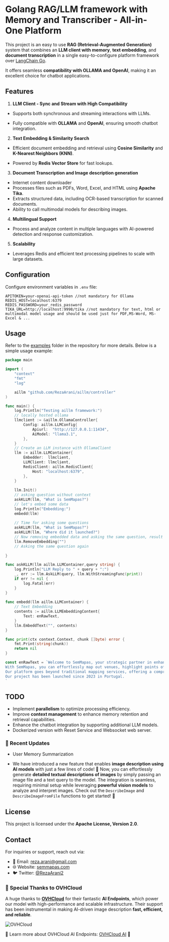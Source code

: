 # **Golang RAG/LLM framework with Memory and Transcriber - All-in-One Platform**
  

This project is an easy to use **RAG (Retrieval-Augmented Generation)** system that combines an **LLM client with memory**, **text embedding**, and **document transcription** in a single easy-to-configure platform  framework over [LangChain Go](https://github.com/tmc/langchaingo).

It offers seamless **compatibility with OLLAMA and OpenAI**, making it an excellent choice for chatbot applications.

  

## **Features**
 

1.  **LLM Client - Sync and Stream with High Compatibility**

- Supports both synchronous and streaming interactions with LLMs.

- Fully compatible with **OLLAMA** and **OpenAI**, ensuring smooth chatbot integration.

  

2.  **Text Embedding & Similarity Search**

- Efficient document embedding and retrieval using **Cosine Similarity** and **K-Nearest Neighbors (KNN)**.

- Powered by **Redis Vector Store** for fast lookups.


3.  **Document Transcription and Image description generation**
- Internet content downloader
- Processes files such as PDFs, Word, Excel, and HTML using **Apache Tika**.
- Extracts structured data, including OCR-based transcription for scanned documents.
- Ability to call multimodal models for describing images.
  

4.  **Multilingual Support**

- Process and analyze content in multiple languages with AI-powered detection and response customization.

  

5.  **Scalability**

- Leverages Redis and efficient text processing pipelines to scale with large datasets.


## **Configuration**
Configure environment variables in `.env` file:
```env
APITOKEN=your-openai-api-token //not mandatory for Ollama
REDIS_HOST=localhost:6379
REDIS_PASSWORD=your_redis_password
TIKA_URL=http://localhost:9998/tika //not mandatory for text, html or multimodal model usage and should be used just for PDF,MS-Word, MS-Excel & ...
```

  

## **Usage**

  
Refer to the [examples](https://github.com/RezaArani/aillm/tree/master/examples) folder in the repository for more details. Below is a simple usage example:



  

```go
package main

import (
	"context"
	"fmt"
	"log"

	aillm "github.com/RezaArani/aillm/controller"
)

func main() {
	log.Println("Testing aillm framework:")
	// locally hosted ollama
	llmclient := &aillm.OllamaController{
		Config: aillm.LLMConfig{
			Apiurl:  "http://127.0.0.1:11434",
			AiModel: "llama3.1",
		},
	}
	// Create an LLM instance with OllamaClient
	llm := aillm.LLMContainer{
		Embedder:  llmclient,
		LLMClient: llmclient,
		RedisClient: aillm.RedisClient{
			Host: "localhost:6379",
		},
	}
	
	llm.Init()
	// asking question without context
	askKLLM(llm, "What is SemMapas?")
	// let's embed some data
	log.Println("Embedding:")
	embedd(llm)
	
	// Time for asking some questions
	askKLLM(llm, "What is SemMapas?")
	askKLLM(llm, "Where did it launched?")
	// Now removing embedded data and asking the same question, result should be I'm unable to provide a specific location regarding the launch of SemMapas as I don't have sufficient information on this topic.
	llm.RemoveEmbedding("")
	// Asking the same question again
	
}

func askKLLM(llm aillm.LLMContainer,query string) {
	log.Println("LLM Reply to " + query + ":")
	_, err := llm.AskLLM(query, llm.WithStreamingFunc(print))
 	if err != nil {
		log.Fatal(err)
	}
}
 
func embedd(llm aillm.LLMContainer) {
	// Text Embedding
	contents := aillm.LLMEmbeddingContent{
		Text: enRawText,
	}
	llm.EmbeddText("", contents)
}

func print(ctx context.Context, chunk []byte) error {
	fmt.Print(string(chunk))
	return nil
}

const enRawText = `Welcome to SemMapas, your strategic partner in enhancing local engagement and tourism development. Designed specifically for businesses and municipalities, SemMapas offers a powerful platform to connect with residents and visitors alike, driving growth and prosperity in your community.
With SemMapas, you can effortlessly map out venues, highlight points of interest, and provide real-time updates to ensure smooth navigation for attendees. Our user-friendly interface and customizable options make it easy to tailor the experience to your specific event or business requirements.
Our platform goes beyond traditional mapping services, offering a comprehensive suite of features tailored to meet the diverse needs of event organizers and businesses alike. From tourism guides to event navigation, SemMapas empowers you to create immersive experiences that captivate your audience and enhance their journey.
Our project has been launched since 2023 in Portugal.
`
```

## **TODO**
- Implement **parallelism** to optimize processing efficiency.
- Improve **context management** to enhance memory retention and retrieval capabilities.
- Enhance the chatbot integration by supporting additional LLM models.
- Dockerized version with Reset Service and Websocket web server.

### 📢 Recent Updates  

* User Memory Summarization

* We have introduced a new feature that enables **image description using AI models** with just a few lines of code! 🎉 Now, you can effortlessly generate **detailed textual descriptions of images** by simply passing an image file and a text query to the model. The integration is seamless, requiring minimal setup while leveraging **powerful vision models** to analyze and interpret images. Check out the `DescribeImage` and `DescribeImageFromFile` functions to get started! 🚀

## **License**
This project is licensed under the **Apache License, Version 2.0**.
 

## **Contact**
For inquiries or support, reach out via:

- 📧 Email: reza.arani@gmail.com
- 🌐 Website: [semmapas.com](https://semmapas.com)
- 🐦 Twitter: [@RezaArani2](https://twitter.com/RezaArani2)


### 🙌 Special Thanks to OVHCloud  

A huge thanks to **[OVHCloud](https://www.ovh.cloud/)** for their fantastic **AI Endpoints**, which power our model with high-performance and scalable infrastructure. Their support has been instrumental in making AI-driven image description **fast, efficient, and reliable**.  

![OVHCloud](https://upload.wikimedia.org/wikipedia/commons/thumb/2/26/Logo-OVH.svg/110px-Logo-OVH.svg.png)  

🔗 Learn more about OVHCloud AI Endpoints: [OVHCloud AI](https://endpoints.ai.cloud.ovh.net/) 🚀
